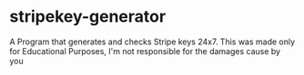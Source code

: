 # stripekey-generator
A Program that generates and checks Stripe keys 24x7. This was made only for Educational Purposes, I'm not responsible for the damages cause by you
